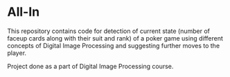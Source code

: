 # All-In

This repository contains code for detection of current state (number of faceup cards along with their suit and rank) of a poker game using different concepts of Digital Image Processing and suggesting further moves to the player.

Project done as a part of Digital Image Processing course.
